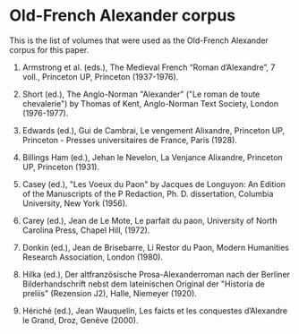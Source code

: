 #  Old-French Alexander corpus 

This is the list of volumes that were used as the Old-French Alexander corpus for this paper.

1.	Armstrong et al. (eds.), The Medieval French “Roman d’Alexandre”, 7 voll., Princeton UP, Princeton (1937-1976).

2.	Short (ed.), The Anglo-Norman "Alexander" ("Le roman de toute chevalerie") by Thomas of Kent, Anglo-Norman Text Society, London (1976-1977).

3.	Edwards (ed.), Gui de Cambrai, Le vengement Alixandre, Princeton UP, Princeton - Presses universitaires de France, Paris (1928).

4.	Billings Ham (ed.), Jehan le Nevelon, La Venjance Alixandre, Princeton UP, Princeton (1931).

5.	Casey (ed.), "Les Voeux du Paon" by Jacques de Longuyon: An Edition of the Manuscripts of the P Redaction, Ph. D. dissertation, Columbia University, New York (1956).

6.	Carey (ed.), Jean de Le Mote, Le parfait du paon, University of North Carolina Press, Chapel Hill, (1972).

7.	Donkin (ed.), Jean de Brisebarre, Li Restor du Paon, Modern Humanities Research Association, London (1980).

8.	Hilka (ed.), Der altfranzösische Prosa-Alexanderroman nach der Berliner Bilderhandschrift nebst dem lateinischen Original der "Historia de preliis" (Rezension J2), Halle, Niemeyer (1920).

9.	Hériché (ed.), Jean Wauquelin, Les faicts et les conquestes d’Alexandre le Grand, Droz, Genève (2000).

